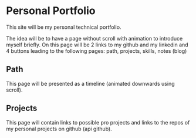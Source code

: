 # Personal Portfolio

This site will be my personal technical portfolio.

The idea will be to have a page without scroll with animation to introduce myself briefly. 
On this page will be 2 links to my github and my linkedin and 4 buttons leading to the following pages:
path, projects, skills, notes (blog)

## Path

This page will be presented as a timeline (animated downwards using scroll).

## Projects

This page will contain links to possible pro projects and links to the repos of my personal projects on github (api github).